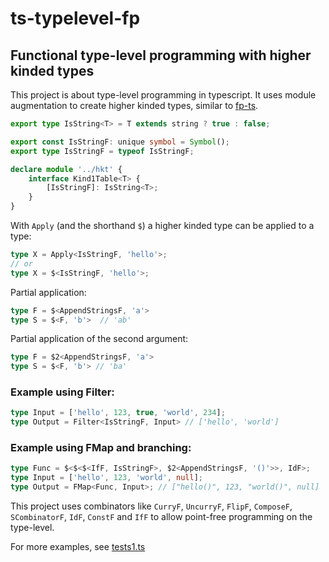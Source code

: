 # ts-typelevel-fp
## Functional type-level programming with higher kinded types

This project is about type-level programming in typescript. It uses module augmentation to create higher kinded types, similar to [fp-ts](https://github.com/gcanti/fp-ts).

```ts
export type IsString<T> = T extends string ? true : false;

export const IsStringF: unique symbol = Symbol();
export type IsStringF = typeof IsStringF;

declare module '../hkt' {
    interface Kind1Table<T> {
        [IsStringF]: IsString<T>;
    }
}
```

With `Apply` (and the shorthand `$`) a higher kinded type can be applied to a type:
```ts
type X = Apply<IsStringF, 'hello'>;
// or
type X = $<IsStringF, 'hello'>;
```

Partial application:
```ts
type F = $<AppendStringsF, 'a'>
type S = $<F, 'b'>  // 'ab'
```

Partial application of the second argument:
```ts
type F = $2<AppendStringsF, 'a'>
type S = $<F, 'b'> // 'ba'
```

### Example using Filter:

```ts
type Input = ['hello', 123, true, 'world', 234];
type Output = Filter<IsStringF, Input> // ['hello', 'world']
```

### Example using FMap and branching:
```ts
type Func = $<$<$<IfF, IsStringF>, $2<AppendStringsF, '()'>>, IdF>;
type Input = ['hello', 123, 'world', null];
type Output = FMap<Func, Input>; // ["hello()", 123, "world()", null]
```

This project uses combinators like `CurryF`, `UncurryF`, `FlipF`, `ComposeF`, `SCombinatorF`, `IdF`, `ConstF` and `IfF` to allow point-free programming on the type-level.

For more examples, see [tests1.ts](src/examples/tests1.ts)
